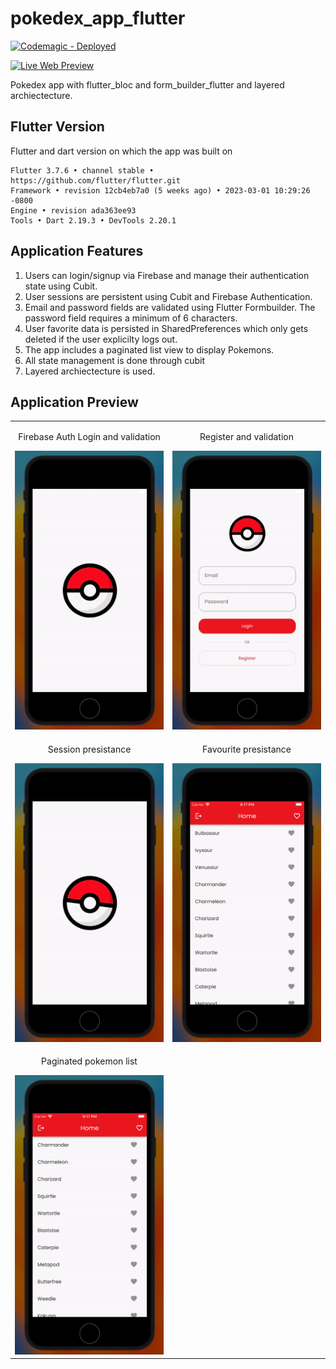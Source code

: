 # pokedex_app_flutter
[![Codemagic - Deployed](https://img.shields.io/badge/Codemagic-Deployed-2ea44f)](https://pokedex_app.codemagic.app)

[![Live Web Preview](https://img.shields.io/badge/Live_Preview-2ea44f?style=for-the-badge)](https://pokedex_app.codemagic.app)

Pokedex app with flutter_bloc and form_builder_flutter and layered archiectecture.

## Flutter Version 
Flutter and dart version on which the app was built on

```
Flutter 3.7.6 • channel stable • https://github.com/flutter/flutter.git
Framework • revision 12cb4eb7a0 (5 weeks ago) • 2023-03-01 10:29:26 -0800
Engine • revision ada363ee93
Tools • Dart 2.19.3 • DevTools 2.20.1
```

## Application Features 
1. Users can login/signup via Firebase and manage their authentication state using Cubit.
2. User sessions are persistent using Cubit and Firebase Authentication.
3. Email and password fields are validated using Flutter Formbuilder. The password field requires a minimum of 6 characters.
4. User favorite data is persisted in SharedPreferences which only gets deleted if the user explicilty logs out.
5. The app includes a paginated list view to display Pokemons.
6. All state management is done through cubit
7. Layered archiectecture is used.

## Application Preview

<table width="100%"> 
  <tr>
    <td width="50%">
      <p align="center">Firebase Auth Login and validation</p>
      <img src="https://github.com/abuzar-rasool/pokedex_app_flutter/blob/main/gifs/login.gif" width="300" />
    </td> 
    <td width="50%">
      <p align="center">Register and validation</p>
      <img src="https://github.com/abuzar-rasool/pokedex_app_flutter/blob/main/gifs/register.gif" width="300" />
    </td>
  </tr>
  
  <tr>
    <td width="50%">
      <p align="center">Session presistance</p>
      <img src="https://github.com/abuzar-rasool/pokedex_app_flutter/blob/main/gifs/session.gif" width="300" />
    </td> 
    <td width="50%">
      <p align="center">Favourite presistance</p>
      <img src="https://github.com/abuzar-rasool/pokedex_app_flutter/blob/main/gifs/favourite.gif" width="300" />
    </td>
  </tr>
  
  <tr>
    <td width="50%">
      <p align="center">Paginated pokemon list</p>
      <img src="https://github.com/abuzar-rasool/pokedex_app_flutter/blob/main/gifs/pagination.gif" width="300" />
    </td> 
    <td width="50%">
      &nbsp;
    </td>
  </tr>
</table>

